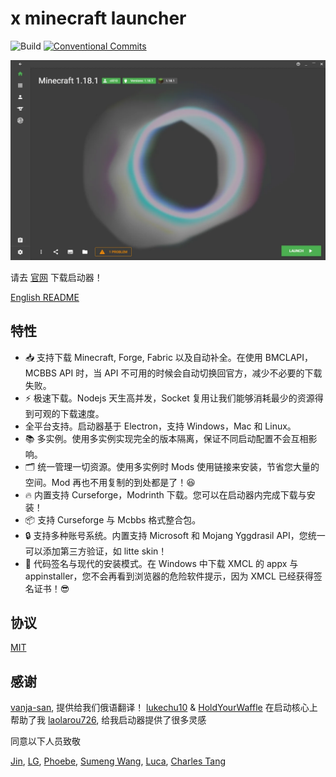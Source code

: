 # x minecraft launcher

![Build](https://github.com/Voxelum/x-minecraft-launcher/workflows/Build/badge.svg)
[![Conventional Commits](https://img.shields.io/badge/Conventional%20Commits-1.0.0-yellow.svg)](https://conventionalcommits.org)

![](assets/home.webp)

请去 [官网](https://xmcl.app) 下载启动器！

[English README](./README.md)

## 特性

- 📥 支持下载 Minecraft, Forge, Fabric 以及自动补全。在使用 BMCLAPI，MCBBS API 时，当 API 不可用的时候会自动切换回官方，减少不必要的下载失败。
- ⚡️ 极速下载。Nodejs 天生高并发，Socket 复用让我们能够消耗最少的资源得到可观的下载速度。
- 全平台支持。启动器基于 Electron，支持 Windows，Mac 和 Linux。
- 📚 多实例。使用多实例实现完全的版本隔离，保证不同启动配置不会互相影响。
- 🗂 统一管理一切资源。使用多实例时 Mods 使用链接来安装，节省您大量的空间。Mod 再也不用复制的到处都是了！😆
- 🔥 内置支持 Curseforge，Modrinth 下载。您可以在启动器内完成下载与安装！
- 📦 支持 Curseforge 与 Mcbbs 格式整合包。
- 🔒 支持多种账号系统。内置支持 Microsoft 和 Mojang Yggdrasil API，您统一可以添加第三方验证，如 litte skin！
- 🔑 代码签名与现代的安装模式。在 Windows 中下载 XMCL 的 appx 与 appinstaller，您不会再看到浏览器的危险软件提示，因为 XMCL 已经获得签名证书！😎

## 协议 

[MIT](LICENSE)

## 感谢

[vanja-san](https://github.com/vanja-san), 提供给我们俄语翻译！
[lukechu10](https://github.com/lukechu10) & [HoldYourWaffle](https://github.com/HoldYourWaffle) 在启动核心上帮助了我
[laolarou726](https://github.com/laolarou726), 给我启动器提供了很多灵感

同意以下人员致敬

[Jin](https://github.com/Indexyz), [LG](https://github.com/LasmGratel), [Phoebe](https://github.com/PhoebezZ), [Sumeng Wang](https://github.com/darkkingwsm), [Luca](https://github.com/LucaIsGenius), [Charles Tang](https://github.com/CharlesQT)
